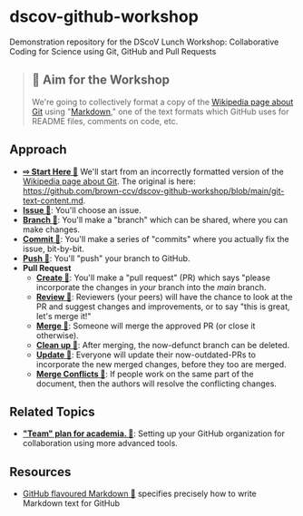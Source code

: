 # dscov-github-workshop
Demonstration repository for the DScoV Lunch Workshop: Collaborative Coding for Science using Git, GitHub and Pull Requests

> ## 🎯 Aim for the Workshop
> 
> We're going to collectively format a copy of the [Wikipedia page about Git](https://en.wikipedia.org/wiki/Git) using "[Markdown](https://daringfireball.net/projects/markdown/)," one of the text formats which GitHub uses for README files, comments on code, etc. 

## Approach 

- [**⇨ Start Here 🔗**](how-to-start.md) We'll start from an incorrectly formatted version of the [Wikipedia page about Git](https://en.wikipedia.org/wiki/Git). The original is here: https://github.com/brown-ccv/dscov-github-workshop/blob/main/git-text-content.md. 
- [**Issue 🔗**](how-to-issue.md): You'll choose an issue. 
- [**Branch 🔗**](how-to-branch.md):  You'll make a "branch" which can be shared, where you can make changes. 
- [**Commit 🔗**](how-to-commit.md):  You'll make a series of "commits" where you actually fix the issue, bit-by-bit.
- [**Push  🔗**](how-to-push.md): You'll "push" your branch to GitHub.
- **Pull Request**
  - [**Create 🔗**](how-to-pr.md): You'll make a "pull request" (PR) which says "please incorporate the changes in *your* branch into the *main* branch. 
  - [**Review 🔗**](how-to-pr-review.md): Reviewers (your peers) will have the chance to look at the PR and suggest changes and improvements, or to say "this is great, let's merge it!"
  - [**Merge 🔗**](how-to-pr-merge.md): Someone will merge the approved PR (or close it otherwise).
  - [**Clean up 🔗**](how-to-clean-up.md): After merging, the now-defunct branch can be deleted.
  - [**Update 🔗**](how-to-pr-update.md): Everyone will update their now-outdated-PRs to incorporate the new merged changes, before they too are merged. 
  - [**Merge Conflicts 🔗**](how-to-merge-conflict.md): If people work on the same part of the document, then the authors will resolve the conflicting changes. 


## Related Topics
- [**"Team" plan for academia. 🔗**](how-to-academic-team.md): Setting up your GitHub organization for collaboration using more advanced tools.

## Resources
- [GitHub flavoured Markdown 🔗](https://github.github.com/gfm/) specifies precisely how to write Markdown text for GitHub


